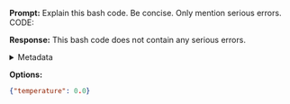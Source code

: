 **Prompt:**
Explain this bash code. Be concise. Only mention serious errors.
        CODE:
        

**Response:**
This bash code does not contain any serious errors.

<details><summary>Metadata</summary>

- Duration: 938 ms
- Datetime: 2023-12-18T12:25:22.162197
- Model: gpt-3.5-turbo-0613

</details>

**Options:**
```json
{"temperature": 0.0}
```

